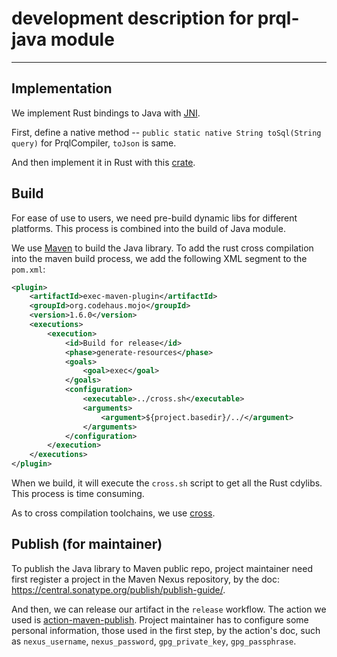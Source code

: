 # development description for prql-java module

---

## Implementation

We implement Rust bindings to Java with
[JNI](https://docs.oracle.com/javase/8/docs/technotes/guides/jni/).

First, define a native method --
`public static native String toSql(String query)` for PrqlCompiler, `toJson` is
same.

And then implement it in Rust with this
[crate](https://docs.rs/jni/latest/jni/).

## Build

For ease of use to users, we need pre-build dynamic libs for different
platforms. This process is combined into the build of Java module.

We use [Maven](https://maven.apache.org/) to build the Java library. To add the
rust cross compilation into the maven build process, we add the following XML
segment to the `pom.xml`:

```xml
<plugin>
    <artifactId>exec-maven-plugin</artifactId>
    <groupId>org.codehaus.mojo</groupId>
    <version>1.6.0</version>
    <executions>
        <execution>
            <id>Build for release</id>
            <phase>generate-resources</phase>
            <goals>
                <goal>exec</goal>
            </goals>
            <configuration>
                <executable>../cross.sh</executable>
                <arguments>
                    <argument>${project.basedir}/../</argument>
                </arguments>
            </configuration>
        </execution>
    </executions>
</plugin>
```

When we build, it will execute the `cross.sh` script to get all the Rust
cdylibs. This process is time consuming.

As to cross compilation toolchains, we use
[cross](https://github.com/cross-rs/cross).

## Publish (for maintainer)

To publish the Java library to Maven public repo, project maintainer need first
register a project in the Maven Nexus repository, by the doc:
<https://central.sonatype.org/publish/publish-guide/>.

And then, we can release our artifact in the `release` workflow. The action we
used is
[action-maven-publish](https://github.com/marketplace/actions/action-maven-publish).
Project maintainer has to configure some personal information, those used in the
first step, by the action's doc, such as `nexus_username`, `nexus_password`,
`gpg_private_key`, `gpg_passphrase`.
